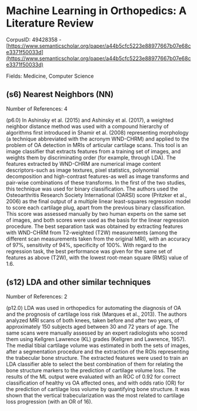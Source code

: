 # Machine Learning in Orthopedics: A Literature Review

CorpusID: 49428358 - [https://www.semanticscholar.org/paper/a44b5cfc5223e88977667b07e68ce3371f50033d](https://www.semanticscholar.org/paper/a44b5cfc5223e88977667b07e68ce3371f50033d)

Fields: Medicine, Computer Science

## (s6) Nearest Neighbors (NN)
Number of References: 4

(p6.0) In Ashinsky et al. (2015) and Ashinsky et al. (2017), a weighted neighbor distance method was used with a compound hierarchy of algorithms first introduced in Shamir et al. (2008) representing morphology (a technique abbreviated with the acronym WND-CHRM) and applied to the problem of OA detection in MRIs of articular cartilage scans. This tool is an image classifier that extracts features from a training set of images, and weights them by discriminating order (for example, through LDA). The features extracted by WND-CHRM are numerical image content descriptors-such as image textures, pixel statistics, polynomial decomposition and high-contrast features-as well as image transforms and pair-wise combinations of these transforms. In the first of the two studies, this technique was used for binary classification. The authors used the Osteoarthritis Research Society International (OARSI) score (Pritzker et al., 2006) as the final output of a multiple linear least-squares regression model to score each cartilage plug, apart from the previous binary classification. This score was assessed manually by two human experts on the same set of images, and both scores were used as the basis for the linear regression procedure. The best separation task was obtained by extracting features with WND-CHRM from T2-weighted (T2W) measurements (among the different scan measurements taken from the original MRI), with an accuracy of 97%, sensitivity of 94%, specificity of 100%. With regard to the regression task, the best performance was given for the same set of features as above (T2W), with the lowest root-mean square (RMS) value of 1.6.
## (s12) LDA and other similar techniques
Number of References: 2

(p12.0) LDA was used in orthopedics for automating the diagnosis of OA and the prognosis of cartilage loss risk (Marques et al., 2013). The authors analyzed MRI scans of both knees, taken before and after two years, of approximately 150 subjects aged between 30 and 72 years of age. The same scans were manually assessed by an expert radiologists who scored them using Kellgren Lawrence (KL) grades (Kellgren and Lawrence, 1957). The medial tibial cartilage volume was estimated in both the sets of images, after a segmentation procedure and the extraction of the ROIs representing the trabecular bone structure. The extracted features were used to train an LDA classifier able to select the best combination of them for relating the bone structure markers to the prediction of cartilage volume loss. The results of the ML output were evaluated with an ROC of 0.92 for correct classification of healthy vs OA affected ones, and with odds ratio (OR) for the prediction of cartilage loss volume by quantifying bone structure. It was shown that the vertical trabecularization was the most related to cartilage loss progression (with an OR of 16).
